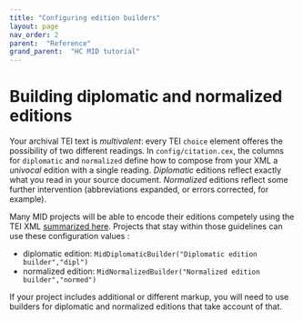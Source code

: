 ```yaml
---
title: "Configuring edition builders"
layout: page
nav_order: 2
parent:  "Reference"
grand_parent:  "HC MID tutorial"
---
```



# Building diplomatic and normalized editions

Your archival TEI text is *multivalent*: every TEI `choice` element offeres the possibility of two different readings.   In `config/citation.cex`, the columns for `diplomatic` and `normalized` define how to compose from your XML a *univocal* edition with a single reading. *Diplomatic* editions reflect exactly what you read in your source document. *Normalized* editions reflect some further intervention (abbreviations expanded, or errors corrected, for example).

Many MID projects will be able to encode their editions competely using the TEI XML [summarized here](../xml/).  Projects that stay within those guidelines can use these configuration values :

- diplomatic edition: `MidDiplomaticBuilder("Diplomatic edition builder","dipl")`
- normalized edition: `MidNormalizedBuilder("Normalized edition builder","normed")`


If your project includes additional or different markup, you will need to use builders for diplomatic and normalized editions that take account of that.